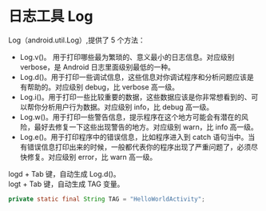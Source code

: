 # 日志工具 Log

Log（android.util.Log）,提供了 5 个方法：
* Log.v()。 用于打印哪些最为繁琐的、意义最小的日志信息。对应级别 verbose，是 Android 日志里面级别最低的一种。
* Log.d()。用于打印一些调试信息，这些信息对你调试程序和分析问题应该是有帮助的。对应级别 debug，比 verbose 高一级。
* Log.i()。用于打印一些比较重要的数据，这些数据应该是你非常想看到的、可以帮你分析用户行为数据。对应级别 info，比 debug 高一级。
* Log.w()。用于打印一些警告信息，提示程序在这个地方可能会有潜在的风险，最好去修复一下这些出现警告的地方。对应级别 warn，比 info 高一级。
* Log.e()。用于打印程序中的错误信息，比如程序进入到 catch 语句当中。当有错误信息打印出来的时候，一般都代表你的程序出现了严重问题了，必须尽快修复。对应级别 error，比 warn 高一级。

logd + Tab 键，自动生成 Log.d()。  
logt + Tab 键，自动生成 TAG 变量。
```java
private static final String TAG = "HelloWorldActivity";
```
